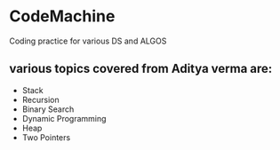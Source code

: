 # CodeMachine
 Coding practice for various DS and ALGOS

 ## various topics covered from Aditya verma are:
   - Stack
   - Recursion
   - Binary Search
   - Dynamic Programming
   - Heap
   - Two Pointers
